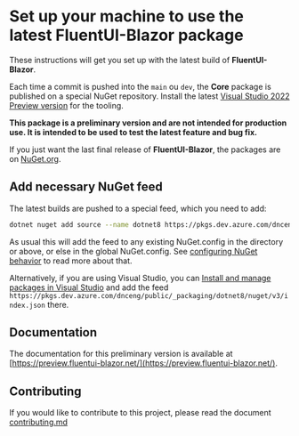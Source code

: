 # Set up your machine to use the latest FluentUI-Blazor package

These instructions will get you set up with the latest build of **FluentUI-Blazor**.

Each time a commit is pushed into the `main` ou `dev`, the **Core** package is published on a special NuGet repository.
Install the latest [Visual Studio 2022 Preview version](https://visualstudio.microsoft.com/vs/preview/) for the tooling.

**This package is a preliminary version and are not intended for production use.
It is intended to be used to test the latest feature and bug fix.** 

If you just want the last final release of **FluentUI-Blazor**, the packages are on [NuGet.org](https://www.nuget.org/packages/Microsoft.FluentUI.AspNetCore.Components).

## Add necessary NuGet feed

The latest builds are pushed to a special feed, which you need to add:
```sh
dotnet nuget add source --name dotnet8 https://pkgs.dev.azure.com/dnceng/public/_packaging/dotnet8/nuget/v3/index.json
```

As usual this will add the feed to any existing NuGet.config in the directory or above,
or else in the global NuGet.config. See [configuring NuGet behavior](https://learn.microsoft.com/en-us/nuget/consume-packages/configuring-nuget-behavior) to read more about that.

Alternatively, if you are using Visual Studio, you can [Install and manage packages in Visual Studio](https://learn.microsoft.com/nuget/consume-packages/install-use-packages-visual-studio#package-sources)
and add the feed `https://pkgs.dev.azure.com/dnceng/public/_packaging/dotnet8/nuget/v3/index.json` there.

## Documentation

The documentation for this preliminary version is available at [https://preview.fluentui-blazor.net/](https://preview.fluentui-blazor.net/).

## Contributing

If you would like to contribute to this project, please read the document [contributing.md](contributing.md)
